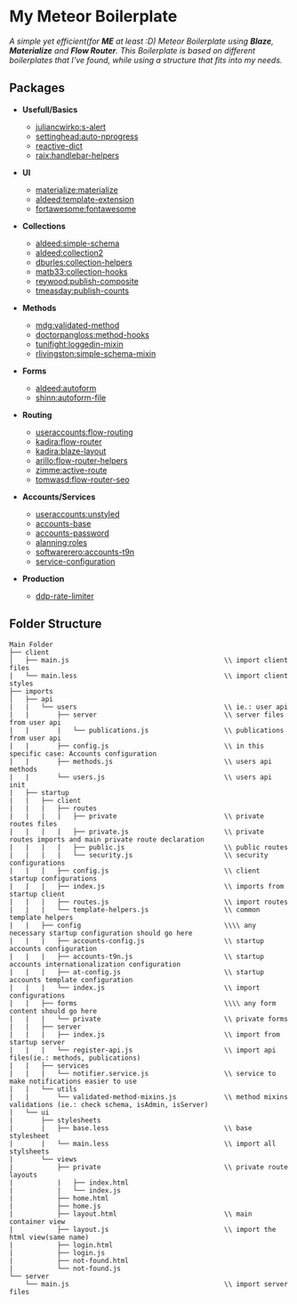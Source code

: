 # My Meteor Boilerplate
_A simple yet efficient(for **ME** at least :D) Meteor Boilerplate using **Blaze**, **Materialize** and **Flow Router**._
_This Boilerplate is based on different boilerplates that I've found, while using a structure that fits into my needs._

## Packages
* **Usefull/Basics**
  * [juliancwirko:s-alert](http://s-alert.meteorapp.com/)
  * [settinghead:auto-nprogress](https://atmospherejs.com/settinghead/auto-nprogress)
  * [reactive-dict](https://atmospherejs.com/meteor/reactive-dict)
  * [raix:handlebar-helpers](https://atmospherejs.com/raix/handlebar-helpers)
* **UI**
  * [materialize:materialize](https://atmospherejs.com/materialize/materialize)
  * [aldeed:template-extension](https://atmospherejs.com/aldeed/template-extension)
  * [fortawesome:fontawesome](https://github.com/FortAwesome/Font-Awesome)
  
* **Collections**
  * [aldeed:simple-schema](https://atmospherejs.com/aldeed/simple-schema)
  * [aldeed:collection2](https://atmospherejs.com/aldeed/collection2)
  * [dburles:collection-helpers](https://atmospherejs.com/dburles/collection-helpers)
  * [matb33:collection-hooks](https://atmospherejs.com/matb33/collection-hooks)
  * [reywood:publish-composite](https://atmospherejs.com/reywood/publish-composite)
  * [tmeasday:publish-counts](https://atmospherejs.com/tmeasday/publish-counts)
  
* **Methods**
  * [mdg:validated-method](https://atmospherejs.com/mdg/validated-method)
  * [doctorpangloss:method-hooks](https://atmospherejs.com/doctorpangloss/method-hooks)
  * [tunifight:loggedin-mixin](https://atmospherejs.com/tunifight/loggedin-mixin)
  * [rlivingston:simple-schema-mixin](https://atmospherejs.com/rlivingston/simple-schema-mixin)
  
* **Forms**
  * [aldeed:autoform](https://atmospherejs.com/aldeed/autoform)
  * [shinn:autoform-file](https://atmospherejs.com/shinn/autoform-file)
  
* **Routing**
  * [useraccounts:flow-routing](https://atmospherejs.com/useraccounts/flow-routing)
  * [kadira:flow-router](https://atmospherejs.com/kadira/flow-router)
  * [kadira:blaze-layout](https://atmospherejs.com/kadira/blaze-layout)
  * [arillo:flow-router-helpers](https://atmospherejs.com/arillo/flow-router-helpers)
  * [zimme:active-route](https://atmospherejs.com/zimme/active-route)
  * [tomwasd:flow-router-seo](https://atmospherejs.com/tomwasd/flow-router-seo)
  
* **Accounts/Services**
  * [useraccounts:unstyled](https://atmospherejs.com/useraccounts/unstyled)
  * [accounts-base](https://atmospherejs.com/meteor/accounts-base)
  * [accounts-password](https://atmospherejs.com/meteor/accounts-password)
  * [alanning:roles](https://atmospherejs.com/alanning/roles)
  * [softwarerero:accounts-t9n](https://atmospherejs.com/softwarerero/accounts-t9n)
  * [service-configuration](https://atmospherejs.com/meteor/service-configuration)
  
* **Production**
  * [ddp-rate-limiter](https://atmospherejs.com/meteor/ddp-rate-limiter)

## Folder Structure
    Main Folder                                           
    ├── client                                            
    │   ├── main.js                                       \\ import client files
    |   └── main.less                                     \\ import client styles
    ├── imports                                           
    │   ├── api                                           
    |   |   └── users                                     \\ ie.: user api
    |   |       ├── server                                \\ server files from user api
    |   |       |   └── publications.js                   \\ publications from user api
    |   |       ├── config.js                             \\ in this specific case: Accounts configuration
    |   |       ├── methods.js                            \\ users api methods
    |   |       └── users.js                              \\ users api init
    |   ├── startup
    |   |   ├── client                                    
    |   |   |   ├── routes                                
    |   |   |   |   ├── private                           \\ private routes files
    |   |   |   |   ├── private.js                        \\ private routes imports and main private route declaration
    |   |   |   |   ├── public.js                         \\ public routes
    |   |   |   |   └── security.js                       \\ security configurations
    |   |   |   ├── config.js                             \\ client startup configurations
    |   |   |   ├── index.js                              \\ imports from startup client
    |   |   |   ├── routes.js                             \\ import routes
    |   |   |   └── template-helpers.js                   \\ common template helpers
    |   |   ├── config                                    \\\\ any necessary startup configuration should go here
    |   |   |   ├── accounts-config.js                    \\ startup accounts configuration
    |   |   |   ├── accounts-t9n.js                       \\ startup accounts internationalization configuration
    |   |   |   ├── at-config.js                          \\ startup accounts template configuration
    |   |   |   └── index.js                              \\ import configurations
    |   |   ├── forms                                     \\\\ any form content should go here
    |   |   |   └── private                               \\ private forms
    |   |   ├── server
    |   |   |   ├── index.js                              \\ import from startup server
    |   |   |   └── register-api.js                       \\ import api files(ie.: methods, publications)
    |   |   ├── services
    |   |   |   └── notifier.service.js                   \\ service to make notifications easier to use
    |   |   └── utils
    |   |       └── validated-method-mixins.js            \\ method mixins validations (ie.: check schema, isAdmin, isServer)
    |   └── ui
    |       ├── stylesheets
    |       |   ├── base.less                             \\ base stylesheet
    |       |   └── main.less                             \\ import all stylsheets
    |       └── views
    |           ├── private                               \\ private route layouts
    |           |   ├── index.html
    |           |   └── index.js
    |           ├── home.html
    |           ├── home.js
    |           ├── layout.html                           \\ main container view
    |           ├── layout.js                             \\ import the html view(same name)
    |           ├── login.html
    |           ├── login.js
    |           ├── not-found.html
    |           └── not-found.js
    └── server
        └── main.js                                       \\ import server files
